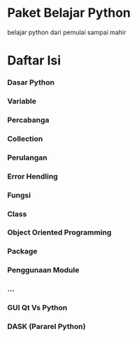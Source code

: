 # Paket Belajar Python
belajar python dari pemulai sampai mahir

# Daftar Isi
### Dasar Python
### Variable
### Percabanga
### Collection
### Perulangan
### Error Hendling
### Fungsi
### Class
### Object Oriented Programming
### Package
### Penggunaan Module
### ...
### GUI Qt Vs Python
### DASK (Pararel Python)